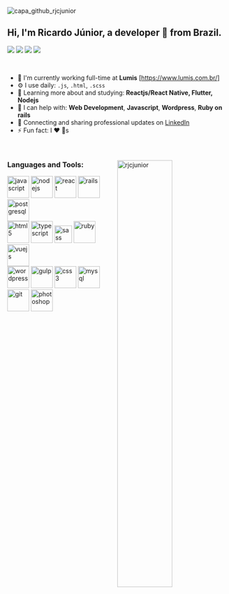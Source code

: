 <!--
**rjcjunior/rjcjunior** is a ✨ _special_ ✨ repository because its `README.md` (this file) appears on your GitHub profile. -->
![capa_github_rjcjunior](https://raw.githubusercontent.com/rjcjunior/rjcjunior/master/Sem%20Título-1.png)

## Hi, I'm Ricardo Júnior, a developer 🚀 from Brazil.

<p align="left">
<a href="https://www.linkedin.com/in/rjcjunior/"><img src="https://img.shields.io/badge/linkedin-%230077B5.svg?&style=for-the-badge&logo=linkedin&logoColor=white"/></a>
<a href="https://github.com/rjcjunior"><img src="https://img.shields.io/badge/github-%23000000.svg?&style=for-the-badge&logo=github&logoColor=white"/></a>
<a href="mailto:ricardojosecjunior@gmail.com"><img src="https://img.shields.io/badge/gmail-%23d44638.svg?&style=for-the-badge&logo=gmail&logoColor=white"/></a>
<a href="https://instagram.com/rjcjunior"><img src="https://img.shields.io/badge/instagram-%23dc2a7e.svg?&style=for-the-badge&logo=instagram&logoColor=white"/></a>
</p>
  </br>
  
- 🔭 I'm currently working full-time at **Lumis** [https://www.lumis.com.br/]
- ⚙️ I use daily: `.js`, `.html`, `.scss`
- 🌱 Learning more about and studying: **Reactjs/React Native, Flutter, Nodejs**
- 💬 I can help with: **Web Development**, **Javascript**, **Wordpress**, **Ruby on rails**
- 💼 Connecting and sharing professional updates on <a href="https://www.linkedin.com/in/rjcjunior/">LinkedIn</a>
- ⚡ Fun fact: I ❤️ 🐶s
</br>

<div vlign="center">
    <img width="50%"  vlign="center" align="right"  src="https://github-readme-stats.vercel.app/api/top-langs/?username=rjcjunior&layout=compact&hide=html"alt="rjcjunior" />
  <div   vlign="center" align="left" width="40%">
  
  ### Languages and Tools:

  <img  src="https://devicons.github.io/devicon/devicon.git/icons/javascript/javascript-original.svg" alt="javascript"         width="50" height="50" /> 
  <img  src="https://devicons.github.io/devicon/devicon.git/icons/nodejs/nodejs-original-wordmark.svg" alt="nodejs"         width="50" height="50" /> 
  <img src="https://devicons.github.io/devicon/devicon.git/icons/react/react-original-wordmark.svg" alt="react"         width="50" height="50" /> 
  <img src="https://devicons.github.io/devicon/devicon.git/icons/rails/rails-original-wordmark.svg" alt="rails"         width="50" height="50" /> 
  <img  src="https://devicons.github.io/devicon/devicon.git/icons/postgresql/postgresql-original-wordmark.svg"         alt="postgresql" width="50" height="50" />
  </br>
    
  <img src="https://devicons.github.io/devicon/devicon.git/icons/html5/html5-original-wordmark.svg" alt="html5"         width="50" height="50" /> 
  <img  src="https://devicons.github.io/devicon/devicon.git/icons/typescript/typescript-original.svg" alt="typescript"         width="50" height="50" /> 
  <img  src="https://devicons.github.io/devicon/devicon.git/icons/sass/sass-original.svg" alt="sass" width="40"         height="40" /> 
  <img  src="https://devicons.github.io/devicon/devicon.git/icons/ruby/ruby-original-wordmark.svg" alt="ruby"         width="50" height="50" /> 
  <img src="https://devicons.github.io/devicon/devicon.git/icons/vuejs/vuejs-original-wordmark.svg" alt="vuejs"     width="50" height="50" />
</br>
    <img src="https://devicons.github.io/devicon/devicon.git/icons/wordpress/wordpress-plain.svg"         alt="wordpress" width="50" height="50" /> 
  <img src="https://devicons.github.io/devicon/devicon.git/icons/gulp/gulp-plain.svg"         alt="gulp" width="50" height="50" /> 
  <img src="https://devicons.github.io/devicon/devicon.git/icons/css3/css3-original-wordmark.svg" alt="css3"         width="50" height="50" /> 
  <img  src="https://devicons.github.io/devicon/devicon.git/icons/mysql/mysql-original-wordmark.svg" alt="mysql"         width="50" height="50" /> 
  <img src="https://www.vectorlogo.zone/logos/git-scm/git-scm-icon.svg" alt="git"         width="50" height="50" /> 
  <img  src="https://devicons.github.io/devicon/devicon.git/icons/photoshop/photoshop-plain.svg" alt="photoshop"         width="50" height="50" /> 

  </p>

</div>

